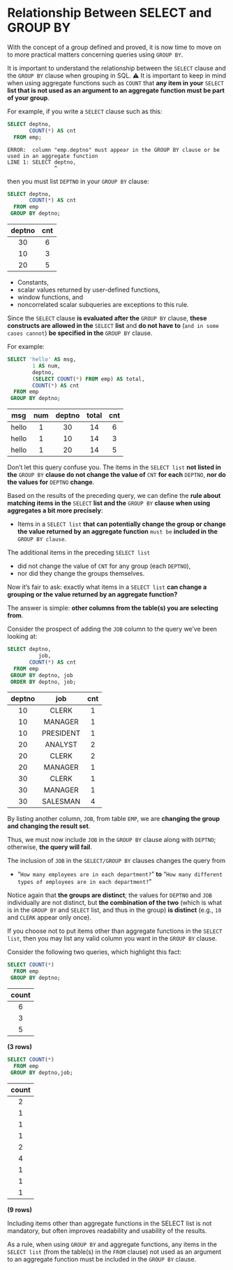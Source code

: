 # Relationship Between SELECT and GROUP BY

With the concept of a group defined and proved, it is now time to move on to more practical matters concerning queries using `GROUP BY`.

It is important to understand the relationship between the `SELECT` clause and the `GROUP BY` clause when grouping in SQL.
:warning:
It is important to keep in mind when using aggregate functions such as `COUNT` that **any item in your** `SELECT` **list that is not used as an argument to an aggregate function must be part of your group**.

For example, if you write a `SELECT` clause such as this:

```SQL
SELECT deptno,
       COUNT(*) AS cnt
  FROM emp;
```

```console
ERROR:  column "emp.deptno" must appear in the GROUP BY clause or be used in an aggregate function
LINE 1: SELECT deptno,
               ^
```

then you must list `DEPTNO` in your `GROUP BY` clause:

```SQL
SELECT deptno,
       COUNT(*) AS cnt
  FROM emp
 GROUP BY deptno;
```

|deptno | cnt|
|:-----:|:---:|
|    30 |   6|
|    10 |   3|
|    20 |   5|


- Constants,
- scalar values returned by user-defined functions,
- window functions, and
- noncorrelated scalar subqueries are exceptions to this rule.

Since the `SELECT` clause **is evaluated after the** `GROUP BY` clause, **these constructs are allowed in the** `SELECT` **list** and **do not have to** (`and in some cases cannot`) **be specified in the** `GROUP BY` clause.

For example:

```SQL
SELECT 'hello' AS msg,
        1 AS num,
        deptno,
        (SELECT COUNT(*) FROM emp) AS total,
        COUNT(*) AS cnt
  FROM emp
 GROUP BY deptno;
```

|msg  | num | deptno | total | cnt|
|:----:|:---:|:------:|:-----:|:--:|
|hello |   1 |     30 |    14 |   6|
|hello |   1 |     10 |    14 |   3|
|hello |   1 |     20 |    14 |   5|

Don’t let this query confuse you. The items in the `SELECT list` **not listed in the** `GROUP BY` **clause do not change the value of** `CNT` **for each** `DEPTNO`, **nor do the values for** `DEPTNO` **change**.

Based on the results of the preceding query, we can define the **rule about matching items in the** `SELECT` **list and the** `GROUP BY` **clause when using aggregates a bit more precisely**:

- Items in a `SELECT list` **that can potentially change the group or change the value returned by an aggregate function** `must be` **included in the** `GROUP BY clause`.

The additional items in the preceding `SELECT list`
- did not change the value of `CNT` for any group (each `DEPTNO`),
- nor did they change the groups themselves.

Now it’s fair to ask: exactly what items in a `SELECT list` **can change a grouping or the value returned by an aggregate function?**

The answer is simple: **other columns from the table(s) you are selecting from**.

Consider the prospect of adding the `JOB` column to the query we’ve been looking at:

```SQL
SELECT deptno,
          job,
       COUNT(*) AS cnt
  FROM emp
 GROUP BY deptno, job
 ORDER BY deptno, job;
```

|deptno |    job    | cnt|
|:-----:|:---------:|:---:|
|    10 | CLERK     |   1|
|    10 | MANAGER   |   1|
|    10 | PRESIDENT |   1|
|    20 | ANALYST   |   2|
|    20 | CLERK     |   2|
|    20 | MANAGER   |   1|
|    30 | CLERK     |   1|
|    30 | MANAGER   |   1|
|    30 | SALESMAN  |   4|

By listing another column, `JOB`, from table `EMP`, we are **changing the group and changing the result set**.

Thus, we must now include `JOB` in the `GROUP BY` clause along with `DEPTNO`; otherwise, **the query will fail**.

The inclusion of `JOB` in the `SELECT/GROUP BY` clauses changes the query from

- “`How many employees are in each department?`” **to** “`How many different types of employees are in each department?`”

Notice again that **the groups are distinct**; the values for `DEPTNO` and `JOB` individually are not distinct, but **the combination of the two** (which is what is in the `GROUP BY` and `SELECT` list, and thus in the group) **is distinct** (e.g., `10` and `CLERK` appear only once).

If you choose not to put items other than aggregate functions in the `SELECT list`, then you may list any valid column you want in the `GROUP BY` clause.

Consider the following two queries, which highlight this fact:

```SQL
SELECT COUNT(*)
  FROM emp
 GROUP BY deptno;
```

|count|
|:---:|
|    6|
|    3|
|    5|

**(3 rows)**

```SQL
SELECT COUNT(*)
  FROM emp
 GROUP BY deptno,job;
```

|count|
|:----:|
|    2|
|    1|
|    1|
|    1|
|    2|
|    4|
|    1|
|    1|
|    1|

**(9 rows)**

Including items other than aggregate functions in the SELECT list is not mandatory, but often improves readability and usability of the results.

As a rule, when using `GROUP BY` and aggregate functions, any items in the `SELECT list` (from the table(s) in the `FROM` clause) not used as an argument to an aggregate function must be included in the `GROUP BY` clause.
